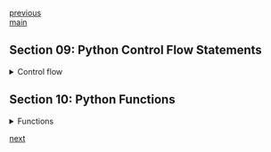 <!--
// cSpell:ignore
-->

[previous](section_11_13_oop_modules_files.md)\
[main](../README.md)

## Section 09: Python Control Flow Statements

<details>
<summary>
Control flow
</summary>

Changing the order of how the code runs, using conditions and repeating code.

### Conditional Statements

the _if statement_, with _else_ block, and the _elif_ (else if) block. we need to make sure we don't forget the colon (**:**) and that we indent properly.

```py
if condition:
    print(stuff)
```

we can also do a _if-else_ statement in a single line

```py
x = 7 if (10 < 5) else 10
print(x)
```

we can have if-elif-else blocks. there is no practical limit to the number of elif blocks.

```py
if condition1:
    print("condition1 is true")
elif condition2:
    print("condition1 is false, condition2 is true")
else:
    print("else block")
```

### Loops

loops perform actions again and again, either for a set amount of times, for a set amount of elements or until a condition is no longer met.

while loops continue running as long as a condition is true. we need to be careful of infinite loops.

```py
while(condition):
    #code inside while loop
    condition = false #now condition is false.
```

a for loop iterates over a sequence. the sequence can be a range or some iterable container like a list. we can use _break_ and _continue_ statements inside the loop to escape the loop or to skip to the next iteration without executing the rest of the code block.

```py
for fruit in ["grapes","berries","APPLES","oranges"]:
    print(fruit)
    if fruit.isupper():
        break # break from loop
```

we can have loops inside loops. the _continue_ and _break_ statements effect the loop they are part of.

```py
for x in [5,6,7]:
    for y in [10,11,12]:
        if y % x ==0:
            continue # go to next iteration
        print(x,y)
```

#### For Loop and else statement

we can add an else block that executes after the loop is completed. if we break from the loop at some time, it won't execute!

```py
for x in range(8):
    print(x)
    #break
else:
    print("loop is over")
```

### Range

the `range()` function create an iterable, we can pass the start and end elements, and the jump. by default we start at zero and increase by one. the starting element is inclusive and the ending element is exclusive.

```py
[x for x in range(5)] #0,1,2,3,4
[x for x in range(2,6)] #2,3,4,5
[x for x in range(2,6,2)] #2,4
```

</details>

## Section 10: Python Functions

<details>
<summary>
Functions
</summary>

> DRY - Don't Repeat Yourself

functions are code that can be reused. they can have parameters/arguments.

```py
type(len) # builtin_function_or_methods
def foo():
    pass
type(foo) #function
```

we create function with the `def` keyword, and then the function name, parentheses with the parameters, then colon and the function body in the next line. we can call/invoke/run the function by writing the function name with the parentheses and the given arguments.

parameter is the variable inside the function scope, while arguments are what the function is called with.

### Python Return Keyword Value

we can use function to return value (from some computation we did). we simply write the `return` keyword. if we don't specify a return value, then our function returns the _None_ value.

### Default Parameter Value

functions can have default parameter values. only the last argument can have default value. more accurately, we can not have a parameter without a default value after a default value.

we can use the parameter names to pass argument not in the positional order, but we cannot put any positional arguments after we started using named ones. this is called keyword Arguments.

```py
def foo(x,y,z=10,z2=100):
    print(x+y+z+z2)

foo(1,1)# 112
foo(1,1,2) #104
foo(1,1,2,5) #9
foo(1,2,z2=9)
```

### Functions Returning Other Functions

functions can return other function. we can save the function that we get back.

```py
def greeting(name):
    def say_hello():
        return f"hello {name}"
    return say_hello


jay = greeting("james")
print(jay())
dan = greeting("dan")
print(dan)
```

we can also assign functions to variable directly.

```py
len2 =len
len2([1,2,3]) #3
```

### Global and Local Variable Scopes

Variables declared inside a function have local scope. Variables declared outside have a global scope. w

```py
x =10 #global
def foo(x):
    print(x)
    x=7 #local x
    print(x)

foo(9)
print(x)
```

we can pull global variables into the local scope with the _global_ keyword. so we don't create a new variables. we refer to the global one.

```py
x1 = 10
x2 = 20

def bar(y):
    global x1
    x1 = y #using the global x1 and changing
    x2 = y #new x2 variable
    print(x1,x2)


print(x1,x2) #10,20
foo(7) #7,7
print(x1,x2) #7,20
```

### Nesting Functions

closure.

if we have nested functions, the inner functions can use the variable from the enclosing function. we can also refer to them with the `nonlocal` keyword. which acts similar to the `global` keyword.

```py
def foo(z,d=11):
    def bar():
        nonlocal z
        z+=d
        return z
    return bar

x = foo(5,1)
x() #6
x() #7
x() #8
```

### Function Pass Keyword

if we just want to have an empty block of code, like a scaffolding for now. we can write `pass` to appease the interpreter.

### Passing Functions as Arguments

we can pass function as arguments to other functions.

```py
def foo(b):
    return b +1

def bar(c):
    x=7
    return c(x)

print(bard(foo))
```

### VarArgs Parameter

passing an undeterminable number of parameters.

- one asterisk - tuple.
- two asterisks - dictionary.

python will try to capture the arguments based on their form. after getting the positional arguments, te rest of the arguments will become a tuple or key-value pairs.

```py
def total_number(a=7,*numbers, **phoneBook):
    print("My favorite number is " a)

    for num in numbers:
        print("num", num)
    for  name,phone_number in phoneBook.items():
        print(name, phone_number)

total_numbers(7,1,2,3,Jane=2222, John=4444, Angela=5555)
```

### Anonymous Functions

lambda,anonymous function, have only a single expression. we donn't need to have a return statement,

```py
a= lambda b: b+1
print(a(7))
```

we can have multiple arguments

```py
c = lambda x,y,z:x+y+z

print(c(6,7,8))
```

we can define lambda inside function, and return them from functions.

### Python DocStrings

document strings, display documentation in the code. we access the docstring with the \_\_doc\_\_. we define it withe using three quote marks.

```py
def add_numbers(x,y):
    ''' add ing three values

    param'''
    return x+y

add_numbers.__doc__
print(len.__doc__)
```

### Python Decorators

decorator allow us to add new functionality to existing objects (functions,method and classes). we use the `@` symbol and then the name of the decorator.

we can do this manually. like this:

```py
def my_decorator(function):
    def wrapper():
        foo = function()
        convert_uppercase=foo.upper()
        return convert_uppercase
    return wrapper

def bar():
    return "bar"


decorate = my_decorator(bar
print(decorate()))
```

but we can also use the built in decorator, with the `@` symbol

```py
@my_decorator
def foo():
    return "la

print(foo())
```

### Python Function Vs Python Method

a method is a function that is attached to some object. but most python libraries are objects, so all python functions are methods, except maybe some only built-in.

</details>

[next](section_11_13_oop_modules_files.md)
